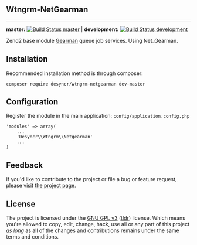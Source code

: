 ## Wtngrm-NetGearman
---
**master:** [![Build Status master](https://api.travis-ci.org/desyncr/wtngrm-netgearman.png?branch=master)](http://travis-ci.org/desyncr/wtngrm-netgearman) |
**development:** [![Build Status development](https://api.travis-ci.org/desyncr/wtngrm-netgearman.png?branch=development)](http://travis-ci.org/desyncr/wtngrm-netgearman)

Zend2 base module [Gearman][4] queue job services. Using Net_Gearman.

## Installation

Recommended installation method is through composer:

    composer require desyncr/wtngrm-netgearman dev-master

## Configuration

Register the module in the main application: `config/application.config.php`

    'modules' => array(
        ...
        'Desyncr\\Wtngrm\\Netgearman'
        ...
    )

## Feedback

If you'd like to contribute to the project or file a bug or feature request, please visit [the project page][1].

## License

The project is licensed under the [GNU GPL v3][2] ([tldr][3]) license. Which means you're allowed to copy, edit, change, hack, use all or any part of this project *as long* as all of the changes and contributions remains under the same terms and conditions.

  [1]: https://github.com/desyncr/wtngrm-netgearman/
  [2]: http://www.gnu.org/licenses/gpl.html
  [3]: http://www.tldrlegal.com/license/gnu-general-public-lic
  [4]: http://gearman.org/
